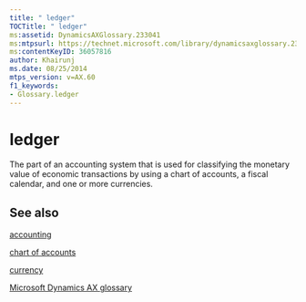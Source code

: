 ```yaml
---
title: " ledger"
TOCTitle: " ledger"
ms:assetid: DynamicsAXGlossary.233041
ms:mtpsurl: https://technet.microsoft.com/library/dynamicsaxglossary.233041(v=AX.60)
ms:contentKeyID: 36057816
author: Khairunj
ms.date: 08/25/2014
mtps_version: v=AX.60
f1_keywords:
- Glossary.ledger
---
```


# ledger

The part of an accounting system that is used for classifying the monetary value of economic transactions by using a chart of accounts, a fiscal calendar, and one or more currencies.

## See also

[accounting](accounting.md)

[chart of accounts](chart-of-accounts.md)

[currency](currency.md)

[Microsoft Dynamics AX glossary](glossary/microsoft-dynamics-ax-glossary.md)

  


